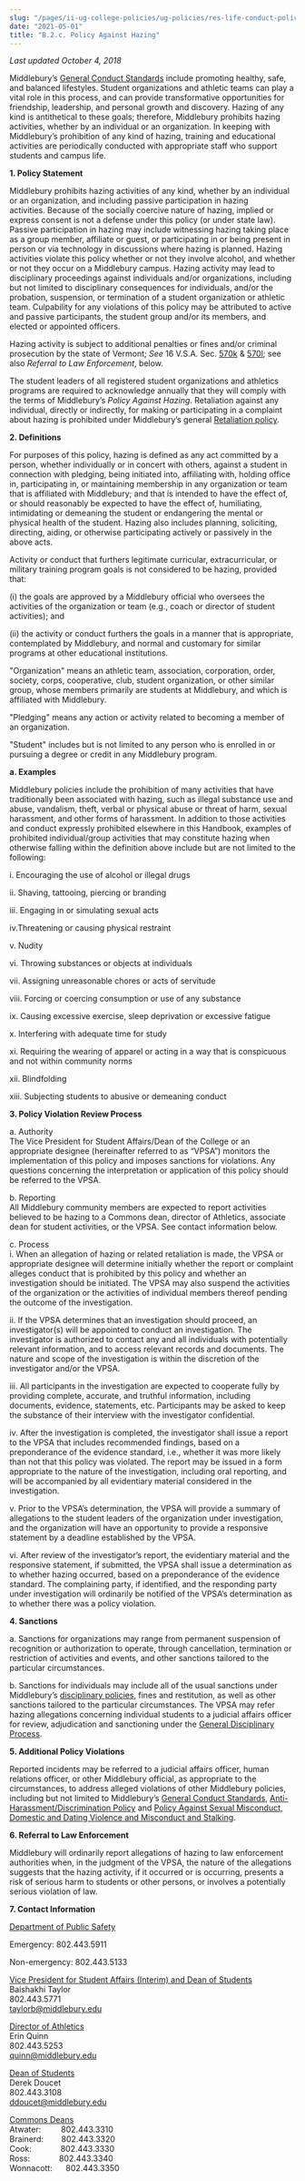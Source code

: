 ```yaml
---
slug: "/pages/ii-ug-college-policies/ug-policies/res-life-conduct-policies/hazing-policy"
date: "2021-05-01"
title: "B.2.c. Policy Against Hazing"
---
```


_Last updated October 4, 2018_

Middlebury’s [General Conduct Standards](http://www.middlebury.edu/about/handbook/ug-college-policies/ug-policies/res-life-conduct-policies/genl-cond-standards) include promoting healthy, safe, and balanced lifestyles. Student organizations and athletic teams can play a vital role in this process, and can provide transformative opportunities for friendship, leadership, and personal growth and discovery. Hazing of any kind is antithetical to these goals; therefore, Middlebury prohibits hazing activities, whether by an individual or an organization. In keeping with Middlebury’s prohibition of any kind of hazing, training and educational activities are periodically conducted with appropriate staff who support students and campus life. 

**1\. Policy Statement**  

Middlebury prohibits hazing activities of any kind, whether by an individual or an organization, and including passive participation in hazing activities. Because of the socially coercive nature of hazing, implied or express consent is not a defense under this policy (or under state law). Passive participation in hazing may include witnessing hazing taking place as a group member, affiliate or guest, or participating in or being present in person or via technology in discussions where hazing is planned. Hazing activities violate this policy whether or not they involve alcohol, and whether or not they occur on a Middlebury campus. Hazing activity may lead to disciplinary proceedings against individuals and/or organizations, including but not limited to disciplinary consequences for individuals, and/or the probation, suspension, or termination of a student organization or athletic team. Culpability for any violations of this policy may be attributed to active and passive participants, the student group and/or its members, and elected or appointed officers. 

Hazing activity is subject to additional penalties or fines and/or criminal prosecution by the state of Vermont; _See_ 16 V.S.A. Sec. [570k](http://legislature.vermont.gov/statutes/section/16/009/00570k) & [570l](http://legislature.vermont.gov/statutes/section/16/009/00570l); see also _Referral to Law Enforcement_, below.  

The student leaders of all registered student organizations and athletics programs are required to acknowledge annually that they will comply with the terms of Middlebury’s _Policy Against Hazing_. Retaliation against any individual, directly or indirectly, for making or participating in a complaint about hazing is prohibited under Middlebury’s general [Retaliation policy](http://www.middlebury.edu/about/handbook/policies-for-all/genl-principles/respectful-behavior).

**2\. Definitions**  
  
For purposes of this policy, hazing is defined as any act committed by a person, whether individually or in concert with others, against a student in connection with pledging, being initiated into, affiliating with, holding office in, participating in, or maintaining membership in any organization or team that is affiliated with Middlebury; and that is intended to have the effect of, or should reasonably be expected to have the effect of, humiliating, intimidating or demeaning the student or endangering the mental or physical health of the student. Hazing also includes planning, soliciting, directing, aiding, or otherwise participating actively or passively in the above acts.  

Activity or conduct that furthers legitimate curricular, extracurricular, or military training program goals is not considered to be hazing, provided that:

(i) the goals are approved by a Middlebury official who oversees the activities of the organization or team (e.g., coach or director of student activities); and

(ii) the activity or conduct furthers the goals in a manner that is appropriate, contemplated by Middlebury, and normal and customary for similar programs at other educational institutions.

"Organization" means an athletic team, association, corporation, order, society, corps, cooperative, club, student organization, or other similar group, whose members primarily are students at Middlebury, and which is affiliated with Middlebury.

"Pledging" means any action or activity related to becoming a member of an organization.

"Student" includes but is not limited to any person who is enrolled in or pursuing a degree or credit in any Middlebury program.

**a. Examples**  

Middlebury policies include the prohibition of many activities that have traditionally been associated with hazing, such as illegal substance use and abuse, vandalism, theft, verbal or physical abuse or threat of harm, sexual harassment, and other forms of harassment. In addition to those activities and conduct expressly prohibited elsewhere in this Handbook, examples of prohibited individual/group activities that may constitute hazing when otherwise falling within the definition above include but are not limited to the following:

i. Encouraging the use of alcohol or illegal drugs

ii. Shaving, tattooing, piercing or branding

iii. Engaging in or simulating sexual acts

iv.Threatening or causing physical restraint

v. Nudity

vi. Throwing substances or objects at individuals

vii. Assigning unreasonable chores or acts of servitude

viii. Forcing or coercing consumption or use of any substance

ix. Causing excessive exercise, sleep deprivation or excessive fatigue

x. Interfering with adequate time for study

xi. Requiring the wearing of apparel or acting in a way that is conspicuous and not within community norms

xii. Blindfolding

xiii. Subjecting students to abusive or demeaning conduct

**3\. Policy Violation Review Process**

<span>a. Authority</span>  
The Vice President for Student Affairs/Dean of the College or an appropriate designee (hereinafter referred to as “VPSA”) monitors the implementation of this policy and imposes sanctions for violations. Any questions concerning the interpretation or application of this policy should be referred to the VPSA.  

<span>b. Reporting</span>  
All Middlebury community members are expected to report activities believed to be hazing to a Commons dean, director of Athletics, associate dean for student activities, or the VPSA. <span>See</span> contact information below.  

<span>c. Process</span>  
i. When an allegation of hazing or related retaliation is made, the VPSA or appropriate designee will determine initially whether the report or complaint alleges conduct that is prohibited by this policy and whether an investigation should be initiated. The VPSA may also suspend the activities of the organization or the activities of individual members thereof pending the outcome of the investigation.

ii. If the VPSA determines that an investigation should proceed, an investigator(s) will be appointed to conduct an investigation. The investigator is authorized to contact any and all individuals with potentially relevant information, and to access relevant records and documents. The nature and scope of the investigation is within the discretion of the investigator and/or the VPSA.

iii. All participants in the investigation are expected to cooperate fully by providing complete, accurate, and truthful information, including documents, evidence, statements, etc. Participants may be asked to keep the substance of their interview with the investigator confidential.

iv. After the investigation is completed, the investigator shall issue a report to the VPSA that includes recommended findings, based on a preponderance of the evidence standard, i.e., whether it was more likely than not that this policy was violated. The report may be issued in a form appropriate to the nature of the investigation, including oral reporting, and will be accompanied by all evidentiary material considered in the investigation.

v. Prior to the VPSA’s determination, the VPSA will provide a summary of allegations to the student leaders of the organization under investigation, and the organization will have an opportunity to provide a responsive statement by a deadline established by the VPSA. 

vi. After review of the investigator’s report, the evidentiary material and the responsive statement, if submitted, the VPSA shall issue a determination as to whether hazing occurred, based on a preponderance of the evidence standard. The complaining party, if identified, and the responding party under investigation will ordinarily be notified of the VPSA’s determination as to whether there was a policy violation. 

**<span>4\. Sanctions</span>**

a. Sanctions for organizations may range from permanent suspension of recognition or authorization to operate, through cancellation, termination or restriction of activities and events, and other sanctions tailored to the particular circumstances.   

b. Sanctions for individuals may include all of the usual sanctions under Middlebury’s [disciplinary policies](http://www.middlebury.edu/about/handbook/ug-college-policies/ug-policies/res-life-conduct-policies/general-disciplinary-process#sanctions), fines and restitution, as well as other sanctions tailored to the particular circumstances. The VPSA may refer hazing allegations concerning individual students to a judicial affairs officer for review, adjudication and sanctioning under the [General Disciplinary Process](http://www.middlebury.edu/about/handbook/ug-college-policies/ug-policies/res-life-conduct-policies/general-disciplinary-process).

**5\. Additional Policy Violations**  

Reported incidents may be referred to a judicial affairs officer, human relations officer, or other Middlebury official, as appropriate to the circumstances, to address alleged violations of other Middlebury policies, including but not limited to Middlebury’s [General Conduct Standards](http://www.middlebury.edu/about/handbook/ug-college-policies/ug-policies/res-life-conduct-policies/genl-cond-standards), [Anti-Harassment/Discrimination Policy](http://www.middlebury.edu/about/handbook/policies-for-all/non-discrim-policies/anti-harassment-discrimin) and [Policy Against Sexual Misconduct, Domestic and Dating Violence and Misconduct and Stalking](http://www.middlebury.edu/about/handbook/policies-for-all/non-discrim-policies/smdvs).  

**6\. Referral to Law Enforcement**  
  
Middlebury will ordinarily report allegations of hazing to law enforcement authorities when, in the judgment of the VPSA, the nature of the allegations suggests that the hazing activity, if it occurred or is occurring, presents a risk of serious harm to students or other persons, or involves a potentially serious violation of law.

**7\. Contact Information**

[Department of Public Safety](http://www.middlebury.edu/offices/health/publicsafety)

Emergency: 802.443.5911

Non-emergency: 802.443.5133

[Vice President for Student Affairs (Interim) and Dean of Students](http://www.middlebury.edu/student-life/staff/leadership)  
<span>Baishakhi Taylor</span>  
<span>802.443.5771</span>  
[taylorb@middlebury.edu](mailto:%20taylorb@middlebury.edu)

[Director of Athletics](http://athletics.middlebury.edu/information/directory/bios/quinn?view=bio)  
Erin Quinn  
802.443.5253  
[quinn@middlebury.edu](mailto:quinn@middlebury.edu)

[Dean of Students](http://www.middlebury.edu/student-life/activities/staffprofiles/node/516178)  
Derek Doucet  
802.443.3108  
[ddoucet@middlebury.edu](mailto:ddoucet@middlebury.edu)  

[Commons Deans](http://www.middlebury.edu/studentlife/commons)  
Atwater:         802.443.3310  
Brainerd:        802.443.3320  
Cook:             802.443.3330  
Ross:             802.443.3340  
Wonnacott:      802.443.3350